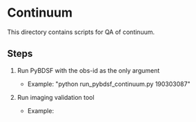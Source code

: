 # Continuum

This directory contains scripts for QA of continuum.

## Steps

1. Run PyBDSF with the obs-id as the only argument

    - Example: "python run_pybdsf_continuum.py 190303087"

2. Run imaging validation tool
    - Example: 
